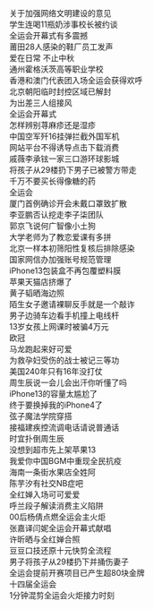关于加强网络文明建设的意见  
学生连喝11瓶奶涉事校长被约谈  
全运会开幕式有多震撼  
莆田28人感染的鞋厂员工发声  
爱在日常 不止中秋  
通州霍格沃茨高等职业学校  
香港和澳门代表团入场全运会获得欢呼  
北京朝阳临时封控区域已解封  
为出差三人组接风  
全运会开幕式  
怎样辨别荨麻疹还是湿疹  
中国空军歼16挂弹拦截外国军机  
网站平台不得诱导点击下载消费  
戚薇李承铉一家三口游环球影城  
将孩子从29楼扔下男子已被警方带走  
千万不要买长得像糖的药  
全运会  
厦门首例确诊开会未戴口罩致扩散  
李亚鹏否认挖走李子柒团队  
郭京飞说何广智像小土狗  
大学老师为了教恋爱课有多拼  
北京一样本初筛阳性复核后排除感染  
国家网信办加强账号规范管理  
iPhone13包装盒不再包覆塑料膜  
苹果天猫店挤爆了  
黄子韬晒海边照  
陌生女子邀请裸聊反手就是一个敲诈  
男子边骑车边看手机撞上电线杆  
13岁女孩上网课时被骗4万元  
欧冠  
马龙跑起来好可爱  
为救孕妇受伤的战士被记三等功  
美国240年只有16年没打仗  
周生辰说一会儿会出汗你听懂了吗  
iPhone13的容量太尴尬了  
终于要换掉我的iPhone4了  
弦子魔法学院穿搭  
接福建疾控流调电话请说普通话  
时宜扑倒周生辰  
没想到超市先上架苹果13  
我爱你中国BGM中重现全民抗疫  
海南一条街水果店全姓阿  
陈芋汐有社交NB症吧  
全红婵入场可可爱爱  
呼兰段子解读消费主义陷阱  
00后杨倩点燃全运会主火炬  
张嘉译闫妮全运会开幕式献唱  
许昕晒与全红婵合照  
豆豆口技还原十元快剪全流程  
男子将孩子从29楼扔下并捅伤妻子  
全运会提前开赛项目已产生超80块金牌  
十四届全运会  
1分钟混剪全运会火炬接力时刻  
